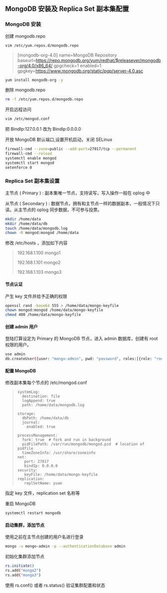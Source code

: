## MongoDB 安装及 Replica Set 副本集配置

### MongoDB 安装

创建 mongodb.repo

```bash
vim /etc/yum.repos.d/mongodb.repo
```

> [mongodb-org-4.0]
> name=MongoDB Repository 
> baseurl=https://repo.mongodb.org/yum/redhat/$releasever/mongodb-org/4.0/x86_64/
> gpgcheck=1
> enabled=1
> gpgkey=https://www.mongodb.org/static/pgp/server-4.0.asc

```bash
yum install mongodb-org -y
```

删除 mongodb.repo

```bash
rm -f /etc/yum.repos.d/mongodb.repo
```

开启远程访问

```bash
vim /etc/mongod.conf
```

把 BindIp:127.0.0.1 改为 BindIp:0.0.0.0

开放 MongoDB 默认端口,设置开机启动，关闭 SELinux

```bash
firewall-cmd --zone=public --add-port=27017/tcp --permanent
firewall-cmd --reload
systemctl enable mongod
systemctl start mongod
setenforce 0
```



### Replica Set 副本集设置

主节点 ( Primary ) : 副本集唯一节点，支持读写，写入操作一般在 oplog 中

从节点 ( Secondary ) : 数据节点，拥有和主节点一样的数据副本，一般情况下只读。从主节点的 oplog 同步数据，不可参与投票。

```bash
mkdir /home/data
mkdir /home/data/db
touch /home/data/mongodb.log
chown -R mongod:mongod /home/data
```

修改 /etc/hosts ，添加如下内容

> 192.168.1.100 mongo1
>
> 192.168.1.101 mongo2
>
> 192.168.1.103 mongo3

#### 节点认证

产生 key 文件并给予正确的权限

```bash
openssl rand -base64 555 > /home/data/mongo-keyfile
chown mongod:mongod /home/data/mongo-keyfile
chmod 400 /home/data/mongo-keyfile
```



#### 创建 admin 用户

登陆打算设定为 Primary 的 MongoDB 节点，进入 admin 数据库，创建有 root 权限的用户。

```bash
use admin
db.createUser({user: "mongo-admin", pwd: "password", roles:[{role: "root", db: "admin"}]})
```



#### 配置 MongoDB

修改副本集每个节点的 /etc/mongod.conf

> ```:
> systemLog:
>   destination: file
>   logAppend: true
>   path: /home/data/mongodb.log
>   
> storage:
>   dbPath: /home/data/db
>   journal:
>     enabled: true
>     
> processManagement:
>   fork: true  # fork and run in background
>   pidFilePath: /var/run/mongodb/mongod.pid  # location of pidfile
>   timeZoneInfo: /usr/share/zoneinfo
> net:
>    port: 27017
>    bindIp: 0.0.0.0 
> security:
>    keyFile: /home/data/mongo-keyfile
> replication:  
>    replSetName: yuan
> ```

指定 key 文件，replication set 名称等

重启 MongoDB

```bash
systemctl restart mongodb
```

#### 启动集群，添加节点

使用之前在主节点创建的用户名进行登录

```bash
mongo -u mongo-admin -p --authenticationDatabase admin
```

初始化集群添加节点

```bash
rs.initiate()
rs.add("mongo2")
rs.add("mongo3")
```

使用 rs.conf() 或者 rs.status() 验证集群配置和状态